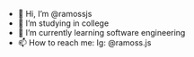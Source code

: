 - 👋 Hi, I’m @ramossjs
- 👀 I’m studying in college
- 🌱 I’m currently learning software engineering
- 📫 How to reach me: Ig: @ramoss.js

  
<!---
ramossjs/ramossjs is a ✨ special ✨ repository because its `README.md` (this file) appears on your GitHub profile.
You can click the Preview link to take a look at your changes.
--->

